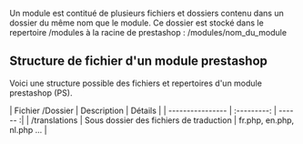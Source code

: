  
Un module est contitué de plusieurs fichiers et dossiers contenu dans un dossier du même nom que le module. Ce dossier est stocké dans le repertoire /modules à la racine de prestashop : /modules/nom_du_module
## Structure de fichier d'un module prestashop
Voici une structure possible des fichiers et repertoires d'un module prestashop (PS).

| Fichier /Dossier | Description | Détails |
| ---------------- | :---------: | ------ :|
| /translations | Sous dossier des fichiers de traduction | fr.php, en.php, nl.php ... |

